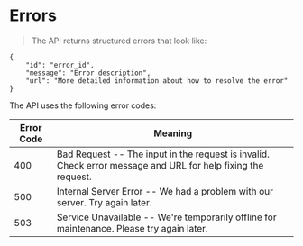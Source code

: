 # Errors

> The API returns structured errors that look like:

```shell
{
    "id": "error_id",
    "message": "Error description",
    "url": "More detailed information about how to resolve the error"
}
```


The API uses the following error codes:


Error Code | Meaning
---------- | -------
400 | Bad Request -- The input in the request is invalid. Check error message and URL for help fixing the request.
500 | Internal Server Error -- We had a problem with our server. Try again later.
503 | Service Unavailable -- We're temporarily offline for maintenance. Please try again later.
